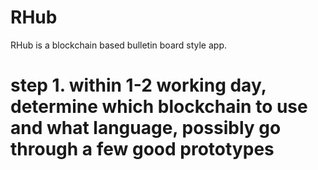# RHub
RHub is a blockchain based bulletin board style app.
# step 1. within 1-2 working day, determine which blockchain to use and what language, possibly go through a few good prototypes
